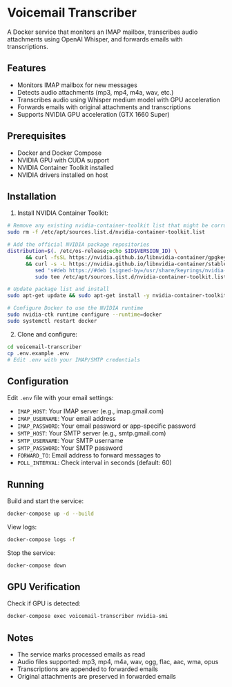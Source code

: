 # Voicemail Transcriber

A Docker service that monitors an IMAP mailbox, transcribes audio attachments using OpenAI Whisper, and forwards emails with transcriptions.

## Features

- Monitors IMAP mailbox for new messages
- Detects audio attachments (mp3, mp4, m4a, wav, etc.)
- Transcribes audio using Whisper medium model with GPU acceleration
- Forwards emails with original attachments and transcriptions
- Supports NVIDIA GPU acceleration (GTX 1660 Super)

## Prerequisites

- Docker and Docker Compose
- NVIDIA GPU with CUDA support
- NVIDIA Container Toolkit installed
- NVIDIA drivers installed on host

## Installation

1. Install NVIDIA Container Toolkit:
```bash
# Remove any existing nvidia-container-toolkit list that might be corrupted
sudo rm -f /etc/apt/sources.list.d/nvidia-container-toolkit.list

# Add the official NVIDIA package repositories
distribution=$(. /etc/os-release;echo $ID$VERSION_ID) \
      && curl -fsSL https://nvidia.github.io/libnvidia-container/gpgkey | sudo gpg --dearmor -o /usr/share/keyrings/nvidia-container-toolkit-keyring.gpg \
      && curl -s -L https://nvidia.github.io/libnvidia-container/stable/deb/nvidia-container-toolkit.list | \
         sed 's#deb https://#deb [signed-by=/usr/share/keyrings/nvidia-container-toolkit-keyring.gpg] https://#g' | \
         sudo tee /etc/apt/sources.list.d/nvidia-container-toolkit.list

# Update package list and install
sudo apt-get update && sudo apt-get install -y nvidia-container-toolkit

# Configure Docker to use the NVIDIA runtime
sudo nvidia-ctk runtime configure --runtime=docker
sudo systemctl restart docker
```

2. Clone and configure:
```bash
cd voicemail-transcriber
cp .env.example .env
# Edit .env with your IMAP/SMTP credentials
```

## Configuration

Edit `.env` file with your email settings:

- `IMAP_HOST`: Your IMAP server (e.g., imap.gmail.com)
- `IMAP_USERNAME`: Your email address
- `IMAP_PASSWORD`: Your email password or app-specific password
- `SMTP_HOST`: Your SMTP server (e.g., smtp.gmail.com)
- `SMTP_USERNAME`: Your SMTP username
- `SMTP_PASSWORD`: Your SMTP password
- `FORWARD_TO`: Email address to forward messages to
- `POLL_INTERVAL`: Check interval in seconds (default: 60)

## Running

Build and start the service:
```bash
docker-compose up -d --build
```

View logs:
```bash
docker-compose logs -f
```

Stop the service:
```bash
docker-compose down
```

## GPU Verification

Check if GPU is detected:
```bash
docker-compose exec voicemail-transcriber nvidia-smi
```

## Notes

- The service marks processed emails as read
- Audio files supported: mp3, mp4, m4a, wav, ogg, flac, aac, wma, opus
- Transcriptions are appended to forwarded emails
- Original attachments are preserved in forwarded emails